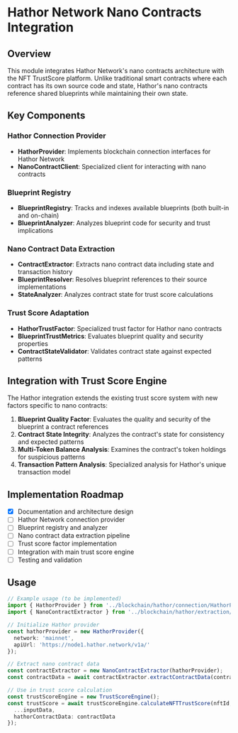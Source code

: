 # Hathor Network Nano Contracts Integration

## Overview

This module integrates Hathor Network's nano contracts architecture with the NFT TrustScore platform. Unlike traditional smart contracts where each contract has its own source code and state, Hathor's nano contracts reference shared blueprints while maintaining their own state.

## Key Components

### Hathor Connection Provider

- **HathorProvider**: Implements blockchain connection interfaces for Hathor Network
- **NanoContractClient**: Specialized client for interacting with nano contracts

### Blueprint Registry

- **BlueprintRegistry**: Tracks and indexes available blueprints (both built-in and on-chain)
- **BlueprintAnalyzer**: Analyzes blueprint code for security and trust implications

### Nano Contract Data Extraction

- **ContractExtractor**: Extracts nano contract data including state and transaction history
- **BlueprintResolver**: Resolves blueprint references to their source implementations
- **StateAnalyzer**: Analyzes contract state for trust score calculations

### Trust Score Adaptation

- **HathorTrustFactor**: Specialized trust factor for Hathor nano contracts
- **BlueprintTrustMetrics**: Evaluates blueprint quality and security properties
- **ContractStateValidator**: Validates contract state against expected patterns

## Integration with Trust Score Engine

The Hathor integration extends the existing trust score system with new factors specific to nano contracts:

1. **Blueprint Quality Factor**: Evaluates the quality and security of the blueprint a contract references
2. **Contract State Integrity**: Analyzes the contract's state for consistency and expected patterns
3. **Multi-Token Balance Analysis**: Examines the contract's token holdings for suspicious patterns
4. **Transaction Pattern Analysis**: Specialized analysis for Hathor's unique transaction model

## Implementation Roadmap

- [x] Documentation and architecture design
- [ ] Hathor Network connection provider
- [ ] Blueprint registry and analyzer
- [ ] Nano contract data extraction pipeline
- [ ] Trust score factor implementation
- [ ] Integration with main trust score engine
- [ ] Testing and validation

## Usage

```typescript
// Example usage (to be implemented)
import { HathorProvider } from '../blockchain/hathor/connection/HathorProvider';
import { NanoContractExtractor } from '../blockchain/hathor/extraction/NanoContractExtractor';

// Initialize Hathor provider
const hathorProvider = new HathorProvider({
  network: 'mainnet',
  apiUrl: 'https://node1.hathor.network/v1a/'
});

// Extract nano contract data
const contractExtractor = new NanoContractExtractor(hathorProvider);
const contractData = await contractExtractor.extractContractData(contractId);

// Use in trust score calculation
const trustScoreEngine = new TrustScoreEngine();
const trustScore = await trustScoreEngine.calculateNFTTrustScore(nftId, {
  ...inputData,
  hathorContractData: contractData
});
```